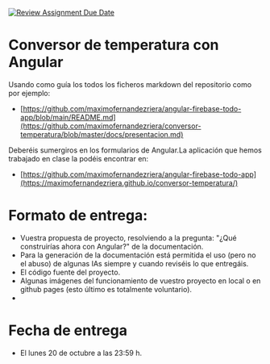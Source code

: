 [![Review Assignment Due Date](https://classroom.github.com/assets/deadline-readme-button-22041afd0340ce965d47ae6ef1cefeee28c7c493a6346c4f15d667ab976d596c.svg)](https://classroom.github.com/a/3kQ_LMc-)
# Conversor de temperatura con Angular

Usando como guía los todos los ficheros markdown del repositorio como por ejemplo:

- [https://github.com/maximofernandezriera/angular-firebase-todo-app/blob/main/README.md](https://github.com/maximofernandezriera/conversor-temperatura/blob/master/docs/presentacion.md) 


Deberéis sumergiros en los formularios de Angular.La aplicación que hemos trabajado en clase la podéis encontrar en:

- [https://github.com/maximofernandezriera/angular-firebase-todo-app](https://maximofernandezriera.github.io/conversor-temperatura/) 


# Formato de entrega:

  - Vuestra propuesta de proyecto, resolviendo a la pregunta:  "¿Qué construirías ahora con Angular?" de la documentación.
  - Para la generación de la documentación está permitida el uso (pero no el abuso) de algunas IAs siempre y cuando reviséis lo que entregáis.
  - El código fuente del proyecto.
  - Algunas imágenes del funcionamiento de vuestro proyecto en local o en github pages (esto último es totalmente voluntario).
  - 
 
 # Fecha de entrega

  - El lunes 20 de octubre a las 23:59 h.
